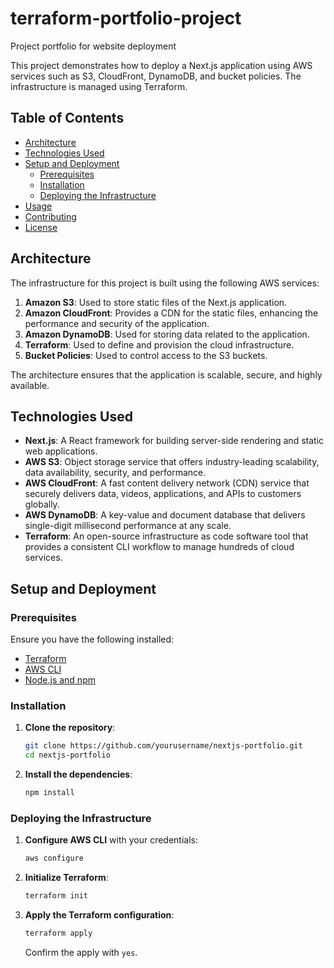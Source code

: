 # terraform-portfolio-project
Project portfolio for website deployment

This project demonstrates how to deploy a Next.js application using AWS services such as S3, CloudFront, DynamoDB, and bucket policies. The infrastructure is managed using Terraform.

## Table of Contents
- [Architecture](#architecture)
- [Technologies Used](#technologies-used)
- [Setup and Deployment](#setup-and-deployment)
  - [Prerequisites](#prerequisites)
  - [Installation](#installation)
  - [Deploying the Infrastructure](#deploying-the-infrastructure)
- [Usage](#usage)
- [Contributing](#contributing)
- [License](#license)

## Architecture

The infrastructure for this project is built using the following AWS services:

1. **Amazon S3**: Used to store static files of the Next.js application.
2. **Amazon CloudFront**: Provides a CDN for the static files, enhancing the performance and security of the application.
3. **Amazon DynamoDB**: Used for storing data related to the application.
4. **Terraform**: Used to define and provision the cloud infrastructure.
5. **Bucket Policies**: Used to control access to the S3 buckets.

The architecture ensures that the application is scalable, secure, and highly available.

## Technologies Used

- **Next.js**: A React framework for building server-side rendering and static web applications.
- **AWS S3**: Object storage service that offers industry-leading scalability, data availability, security, and performance.
- **AWS CloudFront**: A fast content delivery network (CDN) service that securely delivers data, videos, applications, and APIs to customers globally.
- **AWS DynamoDB**: A key-value and document database that delivers single-digit millisecond performance at any scale.
- **Terraform**: An open-source infrastructure as code software tool that provides a consistent CLI workflow to manage hundreds of cloud services.

## Setup and Deployment

### Prerequisites

Ensure you have the following installed:

- [Terraform](https://www.terraform.io/downloads.html)
- [AWS CLI](https://aws.amazon.com/cli/)
- [Node.js and npm](https://nodejs.org/)

### Installation

1. **Clone the repository**:
    ```bash
    git clone https://github.com/yourusername/nextjs-portfolio.git
    cd nextjs-portfolio
    ```

2. **Install the dependencies**:
    ```bash
    npm install
    ```

### Deploying the Infrastructure

1. **Configure AWS CLI** with your credentials:
    ```bash
    aws configure
    ```

2. **Initialize Terraform**:
    ```bash
    terraform init
    ```

3. **Apply the Terraform configuration**:
    ```bash
    terraform apply
    ```

    Confirm the apply with `yes`.
